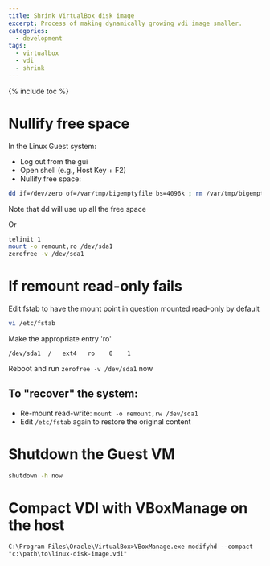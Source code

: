```yaml
---
title: Shrink VirtualBox disk image
excerpt: Process of making dynamically growing vdi image smaller.
categories:
  - development
tags:
  - virtualbox
  - vdi
  - shrink
---
```


{% include toc %}

# Nullify free space

In the Linux Guest system:

- Log out from the gui
- Open shell (e.g., Host Key + F2)
- Nullify free space:

```bash
dd if=/dev/zero of=/var/tmp/bigemptyfile bs=4096k ; rm /var/tmp/bigemptyfile
```
Note that dd will use up all the free space

Or

```bash
telinit 1
mount -o remount,ro /dev/sda1
zerofree -v /dev/sda1
```

# If remount read-only fails

Edit fstab to have the mount point in question mounted read-only by default

```bash
vi /etc/fstab
```

Make the appropriate entry 'ro'

```
/dev/sda1  /   ext4   ro    0    1
```

Reboot and run `zerofree -v /dev/sda1` now

## To "recover" the system:

- Re-mount read-write: `mount -o remount,rw /dev/sda1`
- Edit `/etc/fstab` again to restore the original content


# Shutdown the Guest VM

```bash
shutdown -h now
```

# Compact VDI with VBoxManage on the host

```
C:\Program Files\Oracle\VirtualBox>VBoxManage.exe modifyhd --compact "c:\path\to\linux-disk-image.vdi"
```
